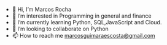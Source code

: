 - 👋 Hi, I’m Marcos Rocha
- 👀 I’m interested in Programming in general and finance
- 🌱 I’m currently learning Python, SQL,JavaScript and Cloud.
- 💞️ I’m looking to collaborate on Python
- 📫 How to reach me marcosguimaraescosta@gmail.com
<!---

--->
